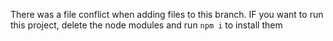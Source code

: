 There was a file conflict when adding files to this branch.
IF you want to run this project, delete the node modules and run `npm i` to install them
